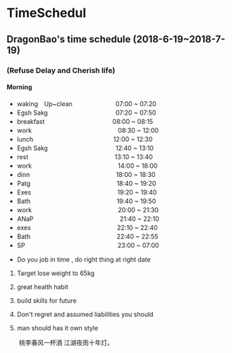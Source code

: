 # TimeSchedul
## DragonBao's time schedule (2018-6-19~2018-7-19)
### (Refuse Delay and Cherish life)
#### Morning
- waking　Up~clean　　　　　　　07:00 ~ 07:20
- Egsh Sakg　　　　　　　　　　　07:20 ~ 07:50
- breakfast　　　　　　　　　　　08:00 ~ 08:15
- work　　　　　　　　　　　　　　08:30 ~ 12:00
- lunch　　　　　　　　　　　　　12:00 ~ 12:30
- Egsh Sakg　　　　　　　　　　　12:40 ~ 13:10
- rest　　　　　　　　　　　　　　13:10 ~ 13:40
- work　　　　　　　　　　　　　　14:00 ~ 18:00
- dinn　　　　　　　　　　　　　　18:00 ~ 18:30
- Patg　　　　　　　　　　　　　　18:40 ~ 19:20
- Exes　　　　　　　　　　　　　　19:20 ~ 19:40
- Bath　　　　　　　　　　　　　　19:40 ~ 19:50
- work　　　　　　　　　　　　　　20:00 ~ 21:30
- ANaP　　　　　　　　　　　　　　21:40 ~ 22:10
- exes　　　　　　　　　　　　　　22:10 ~ 22:40
- Bath　　　　　　　　　　　　　　22:40 ~ 22:55
- SP　　　　　　　　　　　　　　　23:00 ~ 07:00

* Do you job in time , do right thing at right date

1. Target lose weight to 65kg

2. great health habit

3. build skills for future 

4. Don't regret and assumed liabilities you should 

5. man should has it own style

　　桃李春风一杯酒 江湖夜雨十年灯。

